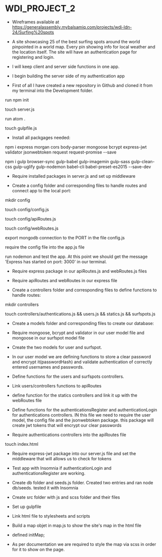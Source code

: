 # WDI_PROJECT_2

- Wireframes available at https://generalassembly.mybalsamiq.com/projects/wdi-ldn-24/Surfing%20spots

- A site showcasing 25 of the best surfing spots around the world pinpointed in a world map. Every pin showing info for local weather and the location itself. The site will have an authentication page for registering and login.
- I will keep client and server side functions in one app.

- I begin building the server side of my authentication app

- First of all I have created a new repository in Github and cloned it from my terminal into the Development folder.

run npm init

touch server.js

run atom .

touch gulpfile.js

- Install all packgages needed:

npm i express morgan cors body-parser mongoose bcrypt express-jwt validator jsonwebtoken request request-promise --save

npm i gulp browser-sync gulp-babel gulp-imagemin gulp-sass gulp-clean-css gulp-uglify gulp-nodemon babel-cli babel-preset-es2015 --save-dev

- Require installed packages in server.js and set up middleware

- Create a config folder and corresponding files to handle routes and connect app to the local port:

mkdir config

touch config/config.js

touch config/apiRoutes.js

touch config/webRoutes.js

export mongodb connection to the PORT in the file config.js

require the config file into the app.js file

run nodemon and test the app. At this point we should get the message 'Express has started on port: 3000' in our terminal.

- Require express package in our apiRoutes.js and webRoutes.js files

- Require apiRoutes and webRoutes in our express file

- Create a controllers folder and corresponding files to define functions to handle routes:

mkdir controllers

touch controllers/authentications.js && users.js && statics.js && surfspots.js

- Create a models folder and corresponding files to create our database:

- Require mongoose, bcrypt and validator in our user model file and mongoose in our surfspot model file

- Create the two models for user and surfspot.

- In our user model we are defining functions to store a clear password and encrypt it(passwordHash) and validate authentication of correctly entered usernames and passwords.

- Define functions for the users and surfspots controllers.

- Link users/controllers functions to apiRoutes

- define function for the statics controllers and link it up with the webRoutes file

- Define functions for the authenticationsRegister and authenticationLogin for authentications controllers. IN this file we need to require the user model, the config file and the jsonwebtoken package. this package will create jwt tokens that will encrypt our clear passwords

- Require authentications controllers into the apiRoutes file

touch index.html

- Require express-jwt package into our server.js file and set the middleware that will allows us to check for tokens

- Test app with Insomnia if authenticationLogin and authenticationsRegister are working.

- Create db folder and seeds.js folder. Created two entries and ran node db/seeds. tested it with Insomnia

- Create src folder with js and scss folder and their files

- Set up gulpfile

- Link html file to stylesheets and scripts

- Build a map objet in map.js to show the site's map in the html file

- defined initMap;

- As per documentation we are required to style the map via scss in order for it to show on the page.

